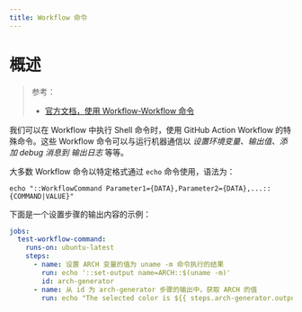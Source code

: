 ```yaml
---
title: Workflow 命令
---
```


# 概述

> 参考：
> - [官方文档，使用 Workflow-Workflow 命令](https://docs.github.com/en/actions/using-workflows/workflow-commands-for-github-actions)

我们可以在 Workflow 中执行 Shell 命令时，使用 GitHub Action Workflow 的特殊命令。这些 Workflow 命令可以与运行机器通信以 _设置环境变量、输出值、添加 debug 消息到 输出日志_ 等等。

大多数 Workflow 命令以特定格式通过 `echo` 命令使用，语法为：

`echo "::WorkflowCommand Parameter1={DATA},Parameter2={DATA},...::{COMMAND|VALUE}"`

下面是一个设置步骤的输出内容的示例：

```yaml
jobs:
  test-workflow-command:
    runs-on: ubuntu-latest
    steps:
      - name: 设置 ARCH 变量的值为 uname -m 命令执行的结果
        run: echo '::set-output name=ARCH::$(uname -m)'
        id: arch-generator
      - name: 从 id 为 arch-generator 步骤的输出中，获取 ARCH 的值
        run: echo "The selected color is ${{ steps.arch-generator.outputs.ARCH }}"
```
